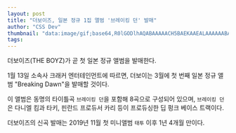 ```yaml
---
layout: post
title: "더보이즈, 일본 정규 1집 앨범 '브레이킹 던' 발매"
author: "CSS Dev"
thumbnail: "data:image/gif;base64,R0lGODlhAQABAAAAACH5BAEKAAEALAAAAAABAAEAAAICTAEAOw=="
tags: 
---
```



더보이즈(THE BOYZ)가 곧 첫 일본 정규 앨범을 발매한다.

1월 13일 소속사 크래커 엔터테인먼트에 따르면, 더보이는 3월에 첫 번째 일본 정규 앨범 "Breaking Dawn"을 발매할 것이다.

이 앨범은 동명의 타이틀곡 `브레이킹 던`을 포함해 8곡으로 구성되어 있으며, `브레이킹 던`은 다니엘 킴과 타키, 핀란드 프로듀서 카리 등이 프로듀싱한 딥 펑크 베이스 트랙이다.

더보이즈의 신곡 발매는 2019년 11월 첫 미니앨범 `태투` 이후 1년 4개월 만이다.